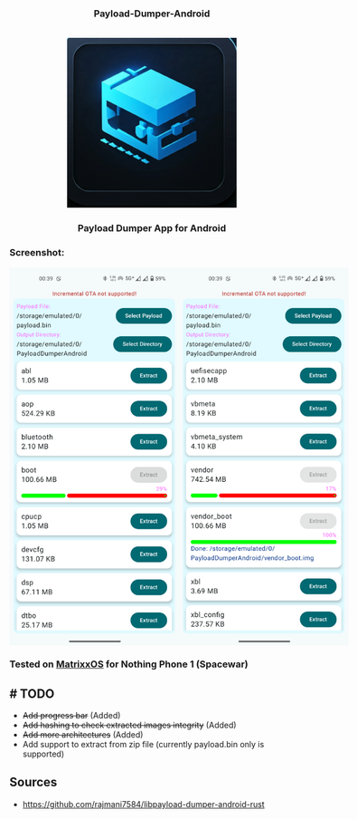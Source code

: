 <div align="center">

### Payload-Dumper-Android
<br/>
<img height="300" src="./app/src/main/ic_launcher-playstore.png" alt="Launcher Icon"/>

### Payload Dumper App for Android

</div>

### Screenshot:

<div style="display: flex">
  <img width="300px" src="./screenshots/screenshot-1.png" />
  <img width="300px" src="./screenshots/screenshot-2.png"/>
</div>

### Tested on <a href="https://www.projectmatrixx.org/">MatrixxOS</a> for Nothing Phone 1 (Spacewar)

## # TODO
+ <s>Add progress bar</s> (Added)
+ <s>Add hashing to check extracted images integrity</s> (Added)
+ <s>Add more architectures</s> (Added)
+ Add support to extract from zip file (currently payload.bin only is supported)

## Sources
+ https://github.com/rajmani7584/libpayload-dumper-android-rust
